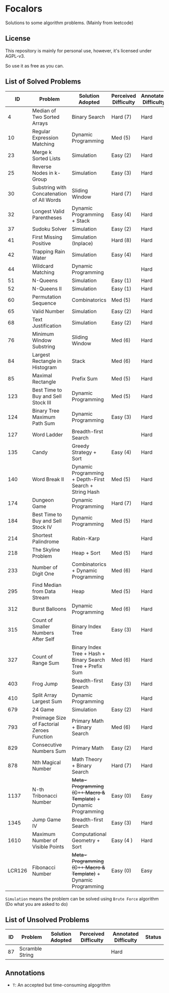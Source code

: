 # Focalors
Solutions to some algorithm problems. (Mainly from leetcode)


## License
This repository is mainly for personal use, however, it's licensed under AGPL-v3.

So use it as free as you can.


## List of Solved Problems

| ID | Problem | Solution Adopted | Perceived Difficulty | Annotated Difficulty | Status |
| -- | -- | -- | -- | -- | -- |
| 4 | Median of Two Sorted Arrays | Binary Search | Hard (7) | Hard |
| 10 | Regular Expression Matching | Dynamic Programming | Med (5) | Hard |
| 23 | Merge k Sorted Lists | Simulation | Easy (2) | Hard |
| 25 | Reverse Nodes in k-Group | Simulation | Easy (3) | Hard |
| 30 | Substring with Concatenation of All Words | Sliding Window | Hard (7) | Hard |
| 32 | Longest Valid Parentheses | Dynamic Programming + Stack | Easy (4) | Hard |
| 37 | Sudoku Solver | Simulation | Easy (2) | Hard |
| 41 | First Missing Positive | Simulation (Inplace) | Hard (8) | Hard |
| 42 | Trapping Rain Water | Simulation | Easy (4) | Hard |
| 44 | Wildcard Matching | Dynamic Programming |  | Hard | T |
| 51 | N-Queens | Simulation | Easy (1) | Hard |
| 52 | N-Queens II | Simulation | Easy (1) | Hard |
| 60 | Permutation Sequence | Combinatorics | Med (5) | Hard |
| 65 | Valid Number | Simulation | Easy (2) | Hard |
| 68 | Text Justification | Simulation | Easy (2) | Hard |
| 76 | Minimum Window Substring | Sliding Window | Med (6) | Hard |
| 84 | Largest Rectangle in Histogram | Stack | Med (6) | Hard |
| 85 | Maximal Rectangle | Prefix Sum | Med (5) | Hard |
| 123 | Best Time to Buy and Sell Stock III | Dynamic Programming | Med (5) | Hard |
| 124 | Binary Tree Maximum Path Sum | Dynamic Programming | Easy (3) | Hard |
| 127 | Word Ladder | Breadth\-first Search |   | Hard | T |
| 135 | Candy | Greedy Strategy \+ Sort | Easy (4)  | Hard |
| 140 | Word Break II | Dynamic Programming + Depth-First Search + String Hash | Med (5)  | Hard |
| 174 | Dungeon Game | Dynamic Programming | Hard (7)  | Hard |
| 184 | Best Time to Buy and Sell Stock IV | Dynamic Programming | Med (5) | Hard |
| 214 | Shortest Palindrome | Rabin-Karp |  | Hard |
| 218 | The Skyline Problem | Heap + Sort | Med (5) | Hard |
| 233 | Number of Digit One | Combinatorics + Dynamic Programming | Med (6) | Hard |
| 295 | Find Median from Data Stream | Heap | Med (5) | Hard |
| 312 | Burst Balloons | Dynamic Programming | Med (6) | Hard |
| 315 | Count of Smaller Numbers After Self | Binary Index Tree | Easy (3) | Hard |
| 327 | Count of Range Sum | Binary Index Tree + Hash + Binary Search Tree + Prefix Sum | Med (6) | Hard |
| 403 | Frog Jump | Breadth-first Search | Easy (3) | Hard |
| 410 | Split Array Largest Sum | Dynamic Programming |  | Hard | T |
| 679 | 24 Game | Simulation | Easy (2) | Hard |
| 793 | Preimage Size of Factorial Zeroes Function | Primary Math + Binary Search | Med (6) | Hard |
| 829 | Consecutive Numbers Sum | Primary Math | Easy (2) | Hard |
| 878 | Nth Magical Number | Math Theory + Binary Search | Hard (7) | Hard |
| 1137 | N-th Tribonacci Number | <s>Meta-Programming (C++ Macro & Template)</s> + Dynamic Programming  | Easy (0) | Easy |
| 1345 | Jump Game IV | Breadth-first Search | Easy (3) | Hard |
| 1610 | Maximum Number of Visible Points | Computational Geometry + Sort | Easy (4 ) | Hard |
| LCR126 | Fibonacci Number | <s>Meta-Programming (C++ Macro & Template)</s> + Dynamic Programming  | Easy (0) | Easy |

`Simulation` means the problem can be solved using `Brute Force` algorithm (Do what you are asked to do)

## List of Unsolved Problems

| ID | Problem | Solution Adopted | Perceived Difficulty | Annotated Difficulty | Status |
| -- | -- | -- | -- | -- | -- |
| 87 | Scramble String | |  | Hard |

## Annotations
- `T`: An accepted but time-consuming algogrithm

